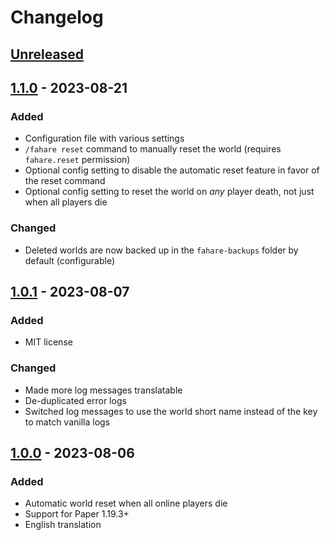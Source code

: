 # Changelog

## [Unreleased]

## [1.1.0] - 2023-08-21

### Added

- Configuration file with various settings
- `/fahare reset` command to manually reset the world (requires `fahare.reset` permission)
- Optional config setting to disable the automatic reset feature in favor of the reset command
- Optional config setting to reset the world on *any* player death, not just when all players die

### Changed

- Deleted worlds are now backed up in the `fahare-backups` folder by default (configurable)

## [1.0.1] - 2023-08-07

### Added

- MIT license

### Changed

- Made more log messages translatable
- De-duplicated error logs
- Switched log messages to use the world short name instead of the key to match vanilla logs

## [1.0.0] - 2023-08-06

### Added

- Automatic world reset when all online players die
- Support for Paper 1.19.3+
- English translation

[unreleased]: https://github.com/qixils/fahare/compare/v1.1.0...HEAD
[1.1.0]: https://github.com/qixils/fahare/compare/v1.0.1...v1.1.0
[1.0.1]: https://github.com/qixils/fahare/compare/v1.0.0...v1.0.1
[1.0.0]: https://github.com/qixils/fahare/releases/tag/v1.0.0
